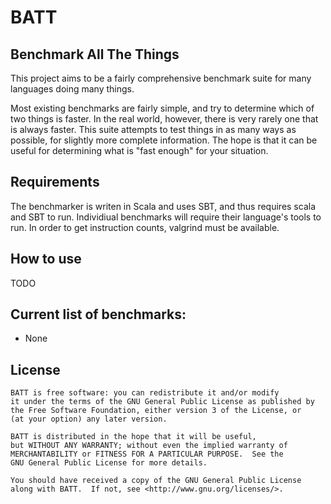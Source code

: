 # BATT
## Benchmark All The Things

This project aims to be a fairly comprehensive benchmark suite for many languages doing many things.

Most existing benchmarks are fairly simple, and try to determine which of two things is faster. In the real world,
however, there is very rarely one that is always faster. This suite attempts to test things in as many ways as
possible, for slightly more complete information. The hope is that it can be useful for determining what is 
"fast enough" for your situation.

## Requirements

The benchmarker is writen in Scala and uses SBT, and thus requires scala and SBT to run. Individiual benchmarks will
require their language's tools to run. In order to get instruction counts, valgrind must be available.

## How to use

TODO

## Current list of benchmarks:
- None

## License

```
BATT is free software: you can redistribute it and/or modify
it under the terms of the GNU General Public License as published by
the Free Software Foundation, either version 3 of the License, or
(at your option) any later version.

BATT is distributed in the hope that it will be useful,
but WITHOUT ANY WARRANTY; without even the implied warranty of
MERCHANTABILITY or FITNESS FOR A PARTICULAR PURPOSE.  See the
GNU General Public License for more details.

You should have received a copy of the GNU General Public License
along with BATT.  If not, see <http://www.gnu.org/licenses/>.
```